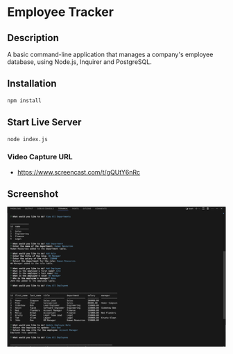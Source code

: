 # Employee Tracker

## Description

A basic command-line application that manages a company's employee database, using Node.js, Inquirer and PostgreSQL.

## Installation

```md
npm install
```

## Start Live Server

```md
node index.js
```

### Video Capture URL

- https://www.screencast.com/t/gQUtY6nRc

## Screenshot

![AppScreenshot](./assets/images/screenshot.png)
